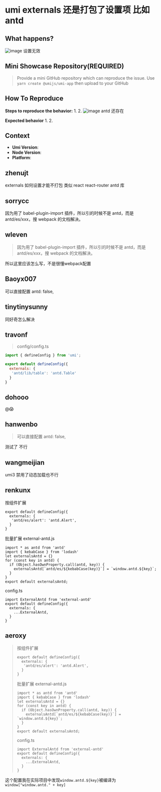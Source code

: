 # umi externals 还是打包了设置项 比如antd

## What happens?

![image](https://user-images.githubusercontent.com/23191825/80332562-c116ae00-887d-11ea-9bad-230d07f96b64.png)
设置无效

## Mini Showcase Repository(REQUIRED)

> Provide a mini GitHub repository which can reproduce the issue. Use `yarn create @umijs/umi-app` then upload to your GitHub

<!-- https://github.com/YOUR_REPOSITORY_URL -->

## How To Reproduce

**Steps to reproduce the behavior:** 1. 2.
![image](https://user-images.githubusercontent.com/23191825/80332622-e1466d00-887d-11ea-9f63-66f97264570a.png)
antd 还存在

**Expected behavior** 1. 2.

## Context

- **Umi Version**:
- **Node Version**:
- **Platform**:

## zhenujt

externals 如何设置才能不打包 类似 react react-router antd 库

## sorrycc

因为用了 babel-plugin-import 插件，所以引的时候不是 antd，而是 antd/es/xxx，搜 webpack 的文档解决。

## wleven

> 因为用了 babel-plugin-import 插件，所以引的时候不是 antd，而是 antd/es/xxx，搜 webpack 的文档解决。

所以这里应该怎么写，不是很懂webpack配置

## Baoyx007

可以直接配置 antd: false,

## tinytinysunny

同好奇怎么解决

## travonf

> config/config.ts

```js
import { defineConfig } from 'umi';

export default defineConfig({
  externals: {
   'antd/lib/table': 'antd.Table'
  }
}
```

## dohooo

@😱

## hanwenbo

> 可以直接配置 antd: false,

测试了 不行

## wangmeijian

umi3 禁用了动态加载也不行

## renkunx

按组件扩展

```
export default defineConfig({
  externals: {
   'antd/es/alert': 'antd.Alert',
  }
}
```

批量扩展
external-antd.js

```
import * as antd from 'antd'
import { kebabCase } from 'lodash'
let externalsAntd = {}
for (const key in antd) {
  if (Object.hasOwnProperty.call(antd, key)) {
    externalsAntd[`antd/es/${kebabCase(key)}`] = `window.antd.${key}`;
  }
}
export default externalsAntd;
```

config.ts

```
import ExternalAntd from 'external-antd'
export default defineConfig({
  externals: {
    ...ExternalAntd,
  }
}
```

## aeroxy

> 按组件扩展
>
> ```
> export default defineConfig({
>   externals: {
>    'antd/es/alert': 'antd.Alert',
>   }
> }
> ```
>
> 批量扩展 external-antd.js
>
> ```
> import * as antd from 'antd'
> import { kebabCase } from 'lodash'
> let externalsAntd = {}
> for (const key in antd) {
>   if (Object.hasOwnProperty.call(antd, key)) {
>     externalsAntd[`antd/es/${kebabCase(key)}`] = `window.antd.${key}`;
>   }
> }
> export default externalsAntd;
> ```
>
> config.ts
>
> ```
> import ExternalAntd from 'external-antd'
> export default defineConfig({
>   externals: {
>     ...ExternalAntd,
>   }
> }
> ```

这个配置我在实际项目中发现`window.antd.${key}`被编译为`window["window.antd." + key]`
